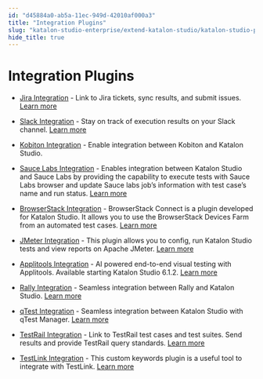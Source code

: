 ```yaml
---
id: "d45884a0-ab5a-11ec-949d-42010af000a3"
title: "Integration Plugins"
slug: "katalon-studio-enterprise/extend-katalon-studio/katalon-studio-plugins/integration-plugins"
hide_title: true
---
```

  

# <a id="id" class="anchor_top_offset"/><a id="ariaid-title1" class="anchor_top_offset"/>Integration Plugins

  
    
<ul xmlns="http://www.w3.org/1999/xhtml" className="ul">   <li className="li">     <p className="p">       <a className="xref j-external-link" href="https://store.katalon.com/product/3/Jira-Integration" target="_blank">Jira         Integration</a> - Link to Jira tickets, sync results, and submit       issues. <a className="xref j-external-link" href="https://docs.katalon.com/katalon-studio/docs/jira-integration.html" target="_blank">Learn         more</a>     </p>   </li>   <li className="li">     <p className="p">       <a className="xref j-external-link" href="https://store.katalon.com/product/4/Slack-Integration" target="_blank">Slack         Integration</a> - Stay on track of execution results on your Slack       channel. <a className="xref j-external-link" href="https://docs.katalon.com/katalon-studio/docs/slack-plugin-integration.html" target="_blank">Learn         more</a>     </p>   </li>   <li className="li">     <p className="p">       <a className="xref j-external-link" href="https://store.katalon.com/product/137/Kobiton-Integration" target="_blank">Kobiton         Integration</a> - Enable integration between Kobiton and Katalon       Studio.</p>   </li>   <li className="li">     <p className="p">       <a className="xref j-external-link" href="https://store.katalon.com/product/75/Sauce-Labs-Integration" target="_blank">Sauce         Labs Integration</a> - Enables integration between Katalon Studio       and Sauce Labs by providing the capability to execute tests with       Sauce Labs browser and update Sauce labs job’s information       with test case’s name and run status. <a className="xref j-external-link" href="https://docs.katalon.com/katalon-studio/docs/saucelabs-plugin.html" target="_blank">Learn         more</a>     </p>   </li>   <li className="li">     <p className="p">       <a className="xref j-external-link" href="https://store.katalon.com/product/45/BrowserStack-Integration" target="_blank">BrowserStack         Integration</a> - BrowserStack Connect is a plugin developed for       Katalon Studio. It allows you to use the BrowserStack Devices Farm       from an automated test cases. <a className="xref j-external-link" href="https://docs.katalon.com/katalon-studio/docs/browserstack-integration.html" target="_blank">Learn         more</a>     </p>   </li>   <li className="li">     <p className="p">       <a className="xref j-external-link" href="https://store.katalon.com/product/139/JMeter-Integration#overview-content" target="_blank">JMeter         Integration</a> - This plugin allows you to config, run Katalon       Studio tests and view reports on Apache JMeter. <a className="xref j-external-link" href="https://docs.katalon.com/katalon-studio/docs/jmeter-integration.html" target="_blank">Learn         more</a>     </p>   </li>   <li className="li">     <p className="p">       <a className="xref j-external-link" href="https://store.katalon.com/product/44/Applitools-Integration" target="_blank">Applitools         Integration</a> - AI powered end-to-end visual testing with       Applitools. Available starting Katalon Studio 6.1.2. <a className="xref j-external-link" href="https://docs.katalon.com/katalon-studio/docs/applitools-integration.html" target="_blank">Learn         more</a>     </p>   </li>   <li className="li">     <p className="p">       <a className="xref j-external-link" href="https://store.katalon.com/product/125/Rally-Integration" target="_blank">Rally         Integration</a> - Seamless integration between Rally and Katalon       Studio. <a className="xref j-external-link" href="https://docs.katalon.com/katalon-studio/docs/rally-integration.html" target="_blank">Learn         more</a>     </p>   </li>   <li className="li">     <p className="p">       <a className="xref j-external-link" href="https://store.katalon.com/product/136/qTest-Integration" target="_blank">qTest         Integration</a> - Seamless integration between Katalon Studio with       qTest Manager. <a className="xref j-external-link" href="https://docs.katalon.com/katalon-studio/docs/enable-qtest-integration.html" target="_blank">Learn         more</a>     </p>   </li>   <li className="li">     <p className="p">       <a className="xref j-external-link" href="https://store.katalon.com/product/13/TestRail-Integration" target="_blank">TestRail         Integration</a> - Link to TestRail test cases and test suites. Send       results and provide TestRail query standards. <a className="xref j-external-link" href="https://docs.katalon.com/katalon-studio/docs/testrail-integration.html" target="_blank">Learn         more</a>     </p>   </li>   <li className="li">     <p className="p">       <a className="xref j-external-link" href="https://store.katalon.com/product/71/TestLink-Integration" target="_blank">TestLink         Integration</a> - This custom keywords plugin is a useful tool to       integrate with TestLink. <a className="xref j-external-link" href="https://docs.katalon.com/katalon-studio/docs/testlink-integration.html" target="_blank">Learn         more</a>     </p>   </li> </ul> 
  

